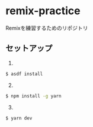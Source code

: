 # remix-practice

Remixを練習するためのリポジトリ

## セットアップ

1. 

```bash
$ asdf install
```

2.

```bash
$ npm install -g yarn
```

3. 

```bash
$ yarn dev
```
